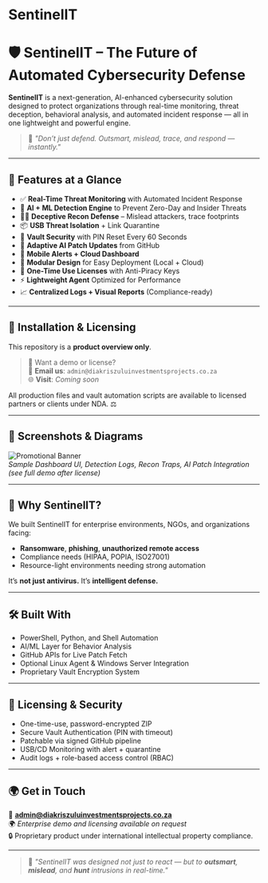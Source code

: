 # SentinelIT
# 🛡️ SentinelIT – The Future of Automated Cybersecurity Defense

**SentinelIT** is a next-generation, AI-enhanced cybersecurity solution designed to protect organizations through real-time monitoring, threat deception, behavioral analysis, and automated incident response — all in one lightweight and powerful engine.

> 🔐 *"Don’t just defend. Outsmart, mislead, trace, and respond — instantly."*

---

## 🚀 Features at a Glance

- ✅ **Real-Time Threat Monitoring** with Automated Incident Response  
- 🧠 **AI + ML Detection Engine** to Prevent Zero-Day and Insider Threats  
- 🕵️‍♂️ **Deceptive Recon Defense** – Mislead attackers, trace footprints  
- 📦 **USB Threat Isolation** + Link Quarantine  
- 🔐 **Vault Security** with PIN Reset Every 60 Seconds  
- 🧠 **Adaptive AI Patch Updates** from GitHub  
- 📲 **Mobile Alerts + Cloud Dashboard**  
- 🧩 **Modular Design** for Easy Deployment (Local + Cloud)  
- 🔑 **One-Time Use Licenses** with Anti-Piracy Keys  
- ⚡ **Lightweight Agent** Optimized for Performance  
- 📈 **Centralized Logs + Visual Reports** (Compliance-ready)

---

## 🔧 Installation & Licensing

This repository is a **product overview only**.

> 🧪 Want a demo or license?  
📩 **Email us**: `admin@diakriszuluinvestmentsprojects.co.za`  
🌐 **Visit**: *Coming soon*

All production files and vault automation scripts are available to licensed partners or clients under NDA. ⚖️

---

## 📸 Screenshots & Diagrams

![Promotional Banner](https://github.com/YOUR_USERNAME/SentinelIT/blob/main/banner.png)  
*Sample Dashboard UI, Detection Logs, Recon Traps, AI Patch Integration (see full demo after license)*

---

## 🧠 Why SentinelIT?

We built SentinelIT for enterprise environments, NGOs, and organizations facing:
- **Ransomware**, **phishing**, **unauthorized remote access**
- Compliance needs (HIPAA, POPIA, ISO27001)
- Resource-light environments needing strong automation

It’s **not just antivirus.** It’s **intelligent defense.**

---

## 🛠️ Built With

- PowerShell, Python, and Shell Automation  
- AI/ML Layer for Behavior Analysis  
- GitHub APIs for Live Patch Fetch  
- Optional Linux Agent & Windows Server Integration  
- Proprietary Vault Encryption System

---

## 🔐 Licensing & Security

- One-time-use, password-encrypted ZIP
- Secure Vault Authentication (PIN with timeout)
- Patchable via signed GitHub pipeline
- USB/CD Monitoring with alert + quarantine
- Audit logs + role-based access control (RBAC)

---

## 🌍 Get in Touch

📧 **admin@diakriszuluinvestmentsprojects.co.za**  
🌍 *Enterprise demo and licensing available on request*  
🔒 Proprietary product under international intellectual property compliance.

---

> 🧠 *"SentinelIT was designed not just to react — but to **outsmart**, **mislead**, and **hunt** intrusions in real-time."*

